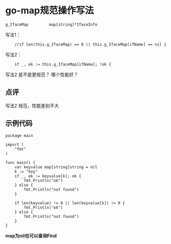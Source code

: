 # go-map规范操作写法

```
g_IfaceMap         map[string]*IfaceInfo
```

写法1：
```
	//if len(this.g_IfaceMap) == 0 || this.g_IfaceMap[ifName] == nil {
```

写法2：
```
	if _, ok := this.g_IfaceMap[ifName]; !ok {
```


写法2 是不是更规范？ 哪个性能好？

## 点评

写法2 规范，性能差别不大

## 示例代码

```
package main 
  
import ( 
    "fmt"
) 
  
func main() { 
    var keyvalue map[string]string = nil
    k := "key"
    if _, ok := keyvalue[k]; ok {
        fmt.Println("ok")
    } else {
        fmt.Println("not found")
    }
    
    if len(keyvalue) != 0 || len(keyvalue[k]) != 0 {
        fmt.Println("ok")
    } else {
        fmt.Println("not found")
    }
}
```

**map为nil也可以查询Find**
